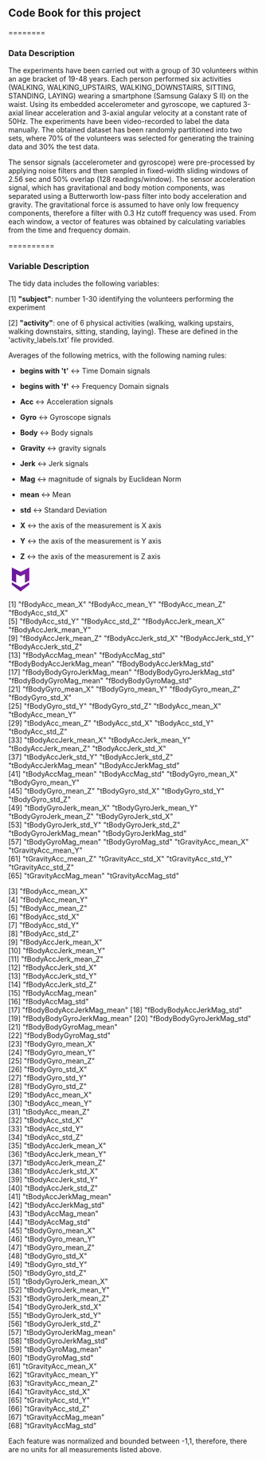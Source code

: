 ## Code Book for this project
========
### Data Description

The experiments have been carried out with a group of 30 volunteers within an age bracket of 19-48 years. Each person performed six activities (WALKING, WALKING_UPSTAIRS, WALKING_DOWNSTAIRS, SITTING, STANDING, LAYING) wearing a smartphone (Samsung Galaxy S II) on the waist. Using its embedded accelerometer and gyroscope, we captured 3-axial linear acceleration and 3-axial angular velocity at a constant rate of 50Hz. The experiments have been video-recorded to label the data manually. The obtained dataset has been randomly partitioned into two sets, where 70% of the volunteers was selected for generating the training data and 30% the test data.

The sensor signals (accelerometer and gyroscope) were pre-processed by applying noise filters and then sampled in fixed-width sliding windows of 2.56 sec and 50% overlap (128 readings/window). The sensor acceleration signal, which has gravitational and body motion components, was separated using a Butterworth low-pass filter into body acceleration and gravity. The gravitational force is assumed to have only low frequency components, therefore a filter with 0.3 Hz cutoff frequency was used. From each window, a vector of features was obtained by calculating variables from the time and frequency domain.

==========
### Variable Description

The tidy data includes the following variables:

 [1] __"subject"__: number 1-30 identifying the volunteers performing the experiment
 
 [2] __"activity"__: one of 6 physical activities (walking, walking upstairs, walking downstairs, sitting, standing, laying). These are defined in the 'activity_labels.txt' file provided.

Averages of the following metrics, with the following naming rules: 

 * __begins with 't'__ <-> Time Domain signals 
 * __begins with 'f'__ <-> Frequency Domain signals 

 * __Acc__ <-> Acceleration signals 
 * __Gyro__ <-> Gyroscope signals 

 * __Body__ <-> Body signals 
 * __Gravity__ <-> gravity signals 

 * __Jerk__ <-> Jerk signals 
 * __Mag__ <-> magnitude of signals by Euclidean Norm 

 * __mean__ <-> Mean
 * __std__ <-> Standard Deviation

 * __X__ <-> the axis of the measurement is X axis
 * __Y__ <-> the axis of the measurement is Y axis
 * __Z__ <-> the axis of the measurement is Z axis
 
![alt text](https://github.com/adam-p/markdown-here/raw/master/src/common/images/icon48.png "Logo Title Text 1")


 [1] "fBodyAcc_mean_X"           "fBodyAcc_mean_Y"           "fBodyAcc_mean_Z"           "fBodyAcc_std_X"           
 [5] "fBodyAcc_std_Y"            "fBodyAcc_std_Z"            "fBodyAccJerk_mean_X"       "fBodyAccJerk_mean_Y"      
 [9] "fBodyAccJerk_mean_Z"       "fBodyAccJerk_std_X"        "fBodyAccJerk_std_Y"        "fBodyAccJerk_std_Z"       
[13] "fBodyAccMag_mean"          "fBodyAccMag_std"           "fBodyBodyAccJerkMag_mean"  "fBodyBodyAccJerkMag_std"  
[17] "fBodyBodyGyroJerkMag_mean" "fBodyBodyGyroJerkMag_std"  "fBodyBodyGyroMag_mean"     "fBodyBodyGyroMag_std"     
[21] "fBodyGyro_mean_X"          "fBodyGyro_mean_Y"          "fBodyGyro_mean_Z"          "fBodyGyro_std_X"          
[25] "fBodyGyro_std_Y"           "fBodyGyro_std_Z"           "tBodyAcc_mean_X"           "tBodyAcc_mean_Y"          
[29] "tBodyAcc_mean_Z"           "tBodyAcc_std_X"            "tBodyAcc_std_Y"            "tBodyAcc_std_Z"           
[33] "tBodyAccJerk_mean_X"       "tBodyAccJerk_mean_Y"       "tBodyAccJerk_mean_Z"       "tBodyAccJerk_std_X"       
[37] "tBodyAccJerk_std_Y"        "tBodyAccJerk_std_Z"        "tBodyAccJerkMag_mean"      "tBodyAccJerkMag_std"      
[41] "tBodyAccMag_mean"          "tBodyAccMag_std"           "tBodyGyro_mean_X"          "tBodyGyro_mean_Y"         
[45] "tBodyGyro_mean_Z"          "tBodyGyro_std_X"           "tBodyGyro_std_Y"           "tBodyGyro_std_Z"          
[49] "tBodyGyroJerk_mean_X"      "tBodyGyroJerk_mean_Y"      "tBodyGyroJerk_mean_Z"      "tBodyGyroJerk_std_X"      
[53] "tBodyGyroJerk_std_Y"       "tBodyGyroJerk_std_Z"       "tBodyGyroJerkMag_mean"     "tBodyGyroJerkMag_std"     
[57] "tBodyGyroMag_mean"         "tBodyGyroMag_std"          "tGravityAcc_mean_X"        "tGravityAcc_mean_Y"       
[61] "tGravityAcc_mean_Z"        "tGravityAcc_std_X"         "tGravityAcc_std_Y"         "tGravityAcc_std_Z"        
[65] "tGravityAccMag_mean"       "tGravityAccMag_std"  

 [3] "fBodyAcc_mean_X"          
 [4] "fBodyAcc_mean_Y"          
 [5] "fBodyAcc_mean_Z"          
 [6] "fBodyAcc_std_X"           
 [7] "fBodyAcc_std_Y"           
 [8] "fBodyAcc_std_Z"           
 [9] "fBodyAccJerk_mean_X"      
[10] "fBodyAccJerk_mean_Y"      
[11] "fBodyAccJerk_mean_Z"      
[12] "fBodyAccJerk_std_X"       
[13] "fBodyAccJerk_std_Y"       
[14] "fBodyAccJerk_std_Z"       
[15] "fBodyAccMag_mean"         
[16] "fBodyAccMag_std"          
[17] "fBodyBodyAccJerkMag_mean" 
[18] "fBodyBodyAccJerkMag_std"  
[19] "fBodyBodyGyroJerkMag_mean"
[20] "fBodyBodyGyroJerkMag_std" 
[21] "fBodyBodyGyroMag_mean"    
[22] "fBodyBodyGyroMag_std"     
[23] "fBodyGyro_mean_X"         
[24] "fBodyGyro_mean_Y"         
[25] "fBodyGyro_mean_Z"         
[26] "fBodyGyro_std_X"          
[27] "fBodyGyro_std_Y"          
[28] "fBodyGyro_std_Z"          
[29] "tBodyAcc_mean_X"          
[30] "tBodyAcc_mean_Y"          
[31] "tBodyAcc_mean_Z"          
[32] "tBodyAcc_std_X"           
[33] "tBodyAcc_std_Y"           
[34] "tBodyAcc_std_Z"           
[35] "tBodyAccJerk_mean_X"      
[36] "tBodyAccJerk_mean_Y"      
[37] "tBodyAccJerk_mean_Z"      
[38] "tBodyAccJerk_std_X"       
[39] "tBodyAccJerk_std_Y"       
[40] "tBodyAccJerk_std_Z"       
[41] "tBodyAccJerkMag_mean"     
[42] "tBodyAccJerkMag_std"      
[43] "tBodyAccMag_mean"         
[44] "tBodyAccMag_std"          
[45] "tBodyGyro_mean_X"         
[46] "tBodyGyro_mean_Y"         
[47] "tBodyGyro_mean_Z"         
[48] "tBodyGyro_std_X"          
[49] "tBodyGyro_std_Y"          
[50] "tBodyGyro_std_Z"          
[51] "tBodyGyroJerk_mean_X"     
[52] "tBodyGyroJerk_mean_Y"     
[53] "tBodyGyroJerk_mean_Z"     
[54] "tBodyGyroJerk_std_X"      
[55] "tBodyGyroJerk_std_Y"      
[56] "tBodyGyroJerk_std_Z"      
[57] "tBodyGyroJerkMag_mean"    
[58] "tBodyGyroJerkMag_std"     
[59] "tBodyGyroMag_mean"        
[60] "tBodyGyroMag_std"         
[61] "tGravityAcc_mean_X"       
[62] "tGravityAcc_mean_Y"       
[63] "tGravityAcc_mean_Z"       
[64] "tGravityAcc_std_X"        
[65] "tGravityAcc_std_Y"        
[66] "tGravityAcc_std_Z"        
[67] "tGravityAccMag_mean"      
[68] "tGravityAccMag_std"  

Each feature was normalized and bounded between -1,1, therefore, there are no units for all measurements listed above.
